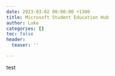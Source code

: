 ```yaml
---
date: 2023-03-02 00:00:00 +1300
title: Microsoft Student Education Hub
author: Luke
categories: []
toc: false
header:
  teaser: ''

---
```

test